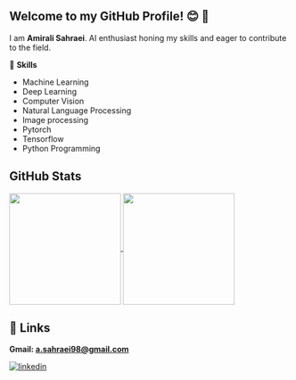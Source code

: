 ## **Welcome to my GitHub Profile!**  😊 👋

I am **Amirali Sahraei**. AI enthusiast honing my skills and eager to contribute to the field.


💪 **Skills**

* Machine Learning
* Deep Learning
* Computer Vision
* Natural Language Processing
* Image processing
* Pytorch 
* Tensorflow
* Python Programming

## GitHub Stats
<a href="https://github.com/anuraghazra/github-readme-stats">
  <img height=200 align="center" src="https://github-readme-stats.vercel.app/api?username=amiralisahraei&theme=dark" />
</a>
<a href="https://github.com/anuraghazra/convoychat">
  <img height=200 align="center" src="https://github-readme-stats.vercel.app/api/top-langs?username=amiralisahraei&layout=compact&langs_count=8&card_width=320&theme=dark" />
</a>

## 🔗 Links

 **Gmail: a.sahraei98@gmail.com**

  [![linkedin](https://img.shields.io/badge/linkedin-0A66C2?style=for-the-badge&logo=linkedin&logoColor=white)](www.linkedin.com/in/amirali-sahraei-939763250/)


